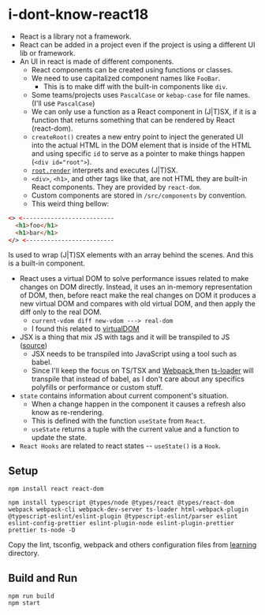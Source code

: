 # i-dont-know-react18

* React is a library not a framework.
* React can be added in a project even if the project is using a different UI lib or framework.
* An UI in react is made of different components.
  * React components can be created using functions or classes.
  * We need to use capitalized component names like `FooBar`.
    * This is to make diff with the built-in components like `div`.
  * Some teams/projects uses `PascalCase` or `kebap-case` for file names. (I'll use `PascalCase`)
  * We can only use a function as a React component in (J|T)SX, if it is a function that returns something that can be rendered by React (react-dom).
  * `createRoot()` creates a new entry point to inject the generated UI into the actual HTML in the DOM element that is inside of the HTML and using specific `id` to serve as a pointer to make things happen (`<div id="root">`).
  * [`root.render`](https://github.com/martelinho-de-ouro/i-dont-know-react18/blob/main/learning/src/index.tsx#L17) interprets and executes (J|T)SX.
  * `<div>`, `<h1>`, and other tags like that, are not HTML they are built-in React components. They are provided by `react-dom`.
  * Custom components are stored in `/src/components` by convention.
  * This weird thing bellow:

```html
<> <--------------------------
  <h1>foo</h1>
  <h1>bar</h1>
</> <-------------------------
```

Is used to wrap (J|T)SX elements with an array behind the scenes. And this is a built-in component.

* React uses a virtual DOM to solve performance issues related to make changes on DOM directly. Instead, it uses an in-memory representation of DOM, then, before react make the real changes on DOM it produces a new virtual DOM and compares with old virtual DOM, and then apply the diff only to the real DOM.
  * `current-vdom diff new-vdom ---> real-dom`
  * I found this related to [virtualDOM](https://indepth.dev/posts/1501/exploring-how-virtual-dom-is-implemented-in-react)
* JSX is a thing that mix JS with tags and it will be transpiled to JS ([source](https://facebook.github.io/jsx/))
  * JSX needs to be transpiled into JavaScript using a tool such as babel.
  * Since I'll keep the focus on TS/TSX and [Webpack](https://github.com/martelinho-de-ouro/i-dont-know-webpack5),then [ts-loader](https://github.com/TypeStrong/ts-loader) will transpile that instead of babel, as I don't care about any specifics polyfills or performance or custom stuff.
* `state` contains information about current component's situation.
  * When a change happen in the component it causes a refresh also know as re-rendering.
  * This is defined with the function `useState` from `React`.
  * `useState` returns a tuple with the current value and a function to update the state.
* `React Hooks` are related to react states -- `useState()` is a `Hook`.

## Setup

```console
npm install react react-dom
```

```console
npm install typescript @types/node @types/react @types/react-dom webpack webpack-cli webpack-dev-server ts-loader html-webpack-plugin @typescript-eslint/eslint-plugin @typescript-eslint/parser eslint eslint-config-prettier eslint-plugin-node eslint-plugin-prettier prettier ts-node -D
```

Copy the lint, tsconfig, webpack and others configuration files from [learning](./learning) directory.

## Build and Run

```console
npm run build
npm start
```
